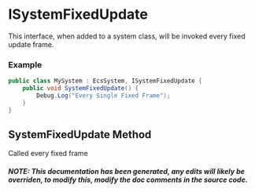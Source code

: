 # ISystemFixedUpdate
This interface, when added to a system class, will be invoked every fixed update frame.

### Example
```cs
public class MySystem : EcsSystem, ISystemFixedUpdate {
    public void SystemFixedUpdate() {
        Debug.Log("Every Single Fixed Frame");
    }
}
```
## SystemFixedUpdate Method
Called every fixed frame
##### NOTE: This documentation has been generated, any edits will likely be overriden, to modify this, modify the doc comments in the source code.
